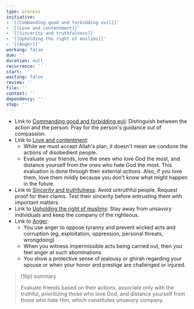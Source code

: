 ```yaml
---
type: process
initiative:
- '[[Commanding good and forbidding evil]]'
- '[[Love and contentment]]'
- '[[Sincerity and truthfulness]]'
- '[[Upholding the right of muslims]]'
- '[[Anger]]'
working: false
due: ''
duration: null
recurrence: ''
start: ''
waiting: false
review: ''
file: ''
context: ''
dependency: ''
step: ''
---
```


* Link to [Commanding good and forbidding evil](Initiatives/worship/Commanding%20good%20and%20forbidding%20evil.md): Distinguish between the action and the person. Pray for the person's guidance out of compassion.
* Link to [Love and contentment](Initiatives/good%20traits/Love%20and%20contentment.md):
	* While we must accept Allah's plan, it doesn't mean we condone the actions of disobedient people.
	* Evaluate your friends, love the ones who love God the most, and distance yourself from the ones who hate God the most. This evaluation is done through their external actions. Also, if you love them, love them mildly because you don't know what might happen in the future.
* Link to [Sincerity and truthfulness](Initiatives/good%20traits/Sincerity%20and%20truthfulness.md): Avoid untruthful people. Request proof for their claims. Test their sincerity before entrusting them with important matters.
* Link to [Upholding the right of muslims](Initiatives/worship/Upholding%20the%20right%20of%20muslims.md): Stay away from unsavory individuals and keep the company of the righteous.
* Link to [Anger](Initiatives/bad%20traits/Anger.md):
	* You use anger to oppose tyranny and prevent wicked acts and corruption (eg, exploitation, oppression, personal threats, wrongdoing)
	* When you witness impermissible acts being carried out, then you feel anger at such abominations
	* You show a protective sense of jealousy or ghirah regarding your spouse or when your honor and prestige are challenged or injured.

> [!tip] summary
> 
> 
> Evaluate friends based on their actions, associate only with the truthful, prioritizing those who love God, and distance yourself from those who hate Him, which constitutes unsavory company.
> 

